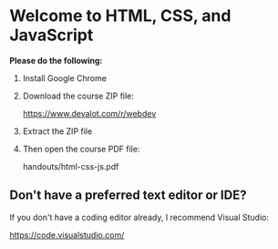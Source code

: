 Welcome to HTML, CSS, and JavaScript
====================================

**Please do the following:**

  1. Install Google Chrome

  2. Download the course ZIP file:

     https://www.devalot.com/r/webdev

  3. Extract the ZIP file

  4. Then open the course PDF file:

     handouts/html-css-js.pdf


Don't have a preferred text editor or IDE?
------------------------------------------

If you don't have a coding editor already,
I recommend Visual Studio:

  https://code.visualstudio.com/
